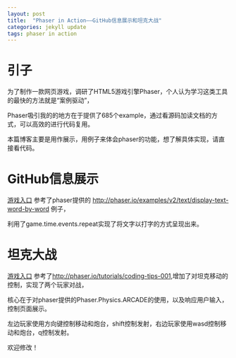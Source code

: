 ```yaml
---
layout: post
title:  "Phaser in Action——GitHub信息展示和坦克大战"
categories: jekyll update
tags: phaser in action
---
```

# 引子

为了制作一款网页游戏，调研了HTML5游戏引擎Phaser，个人认为学习这类工具的最快的方法就是“案例驱动”，

Phaser吸引我的的地方在于提供了685个example，通过看源码加读文档的方式，可以高效的进行代码复用。

本篇博客主要是用作展示，用例子来体会phaser的功能，想了解具体实现，请直接看代码。

# GitHub信息展示

[游戏入口][player] 参考了phaser提供的 <http://phaser.io/examples/v2/text/display-text-word-by-word> 例子，

利用了game.time.events.repeat实现了将文字以打字的方式呈现出来。

# 坦克大战

[游戏入口][tanks] 参考了<http://phaser.io/tutorials/coding-tips-001>,增加了对坦克移动的控制，实现了两个玩家对战，

核心在于对phaser提供的Phaser.Physics.ARCADE的使用，以及响应用户输入，控制页面展示。

左边玩家使用方向键控制移动和炮台，shift控制发射，右边玩家使用wasd控制移动和炮台，q控制发射。

欢迎修改！

[player]:/src/phaser/player.html
[tanks]:/src/phaser/tanks.html










